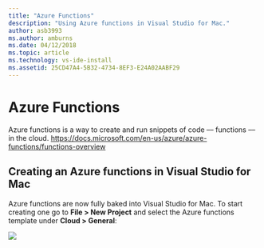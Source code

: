```yaml
---
title: "Azure Functions"
description: "Using Azure functions in Visual Studio for Mac."
author: asb3993
ms.author: amburns
ms.date: 04/12/2018
ms.topic: article
ms.technology: vs-ide-install
ms.assetid: 25CD47A4-5B32-4734-8EF3-E24A02AABF29
---
```


# Azure Functions

Azure functions is a way to create and run snippets of code –– functions –– in the cloud. https://docs.microsoft.com/en-us/azure/azure-functions/functions-overview

## Creating an Azure functions in Visual Studio for Mac

Azure functions are now fully baked into Visual Studio for Mac. To start creating one go to **File > New Project** and select the Azure functions template under **Cloud > General**:

![](media/azure-functions-)